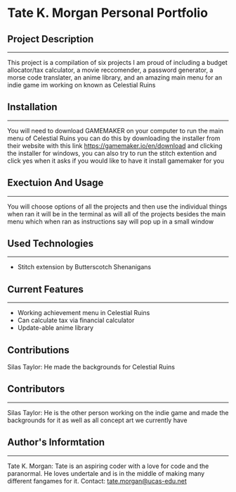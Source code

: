 # Tate K. Morgan Personal Portfolio

## Project Description
___
This project is a compilation of six projects I am proud of including a budget allocator/tax calculator, a movie reccomender, a password generator, a morse code translater, an anime library, and an amazing main menu for an indie game im working on known as Celestial Ruins

## Installation
___
You will need to download GAMEMAKER on your computer to run the main menu of Celestial Ruins you can do this by downloading the installer from their website with this link https://gamemaker.io/en/download and clicking the installer for windows, you can also try to run the stitch extention and click yes when it asks if you would like to have it install gamemaker for you

## Exectuion And Usage
___
You will choose options of all the projects and then use the individual things when ran it will be in the terminal as will all of the projects besides the main menu which when ran as instructions say will pop up in a small window

## Used Technologies
___
+ Stitch extension by Butterscotch Shenanigans
 
## Current Features
___
+ Working achievement menu in Celestial Ruins
+ Can calculate tax via financial calculator
+ Update-able anime library

## Contributions
Silas Taylor: He made the backgrounds for Celestial Ruins

## Contributors
___
Silas Taylor: He is the other person working on the indie game and made the backgrounds for it as well as all concept art we currently have

## Author's Informtation
___
Tate K. Morgan: Tate is an aspiring coder with a love for code and the paranormal. He loves undertale and is in the middle of making many different fangames for it. 
Contact: tate.morgan@ucas-edu.net  